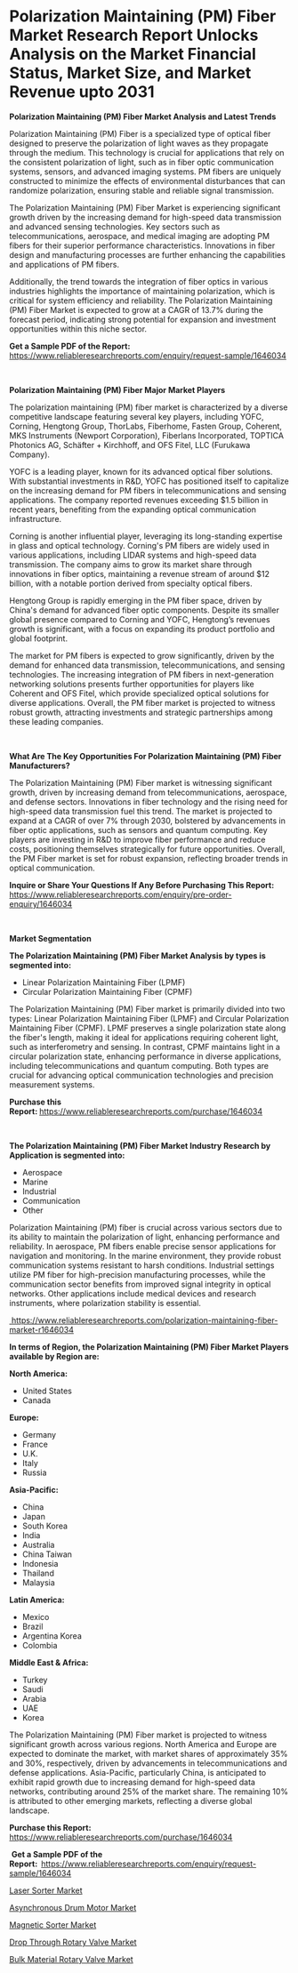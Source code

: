 <p><h1>Polarization Maintaining (PM) Fiber Market Research Report Unlocks Analysis on the Market Financial Status, Market Size, and Market Revenue upto 2031</h1></p><p><strong>Polarization Maintaining (PM) Fiber Market Analysis and Latest Trends</strong></p>
<p><p>Polarization Maintaining (PM) Fiber is a specialized type of optical fiber designed to preserve the polarization of light waves as they propagate through the medium. This technology is crucial for applications that rely on the consistent polarization of light, such as in fiber optic communication systems, sensors, and advanced imaging systems. PM fibers are uniquely constructed to minimize the effects of environmental disturbances that can randomize polarization, ensuring stable and reliable signal transmission.</p><p>The Polarization Maintaining (PM) Fiber Market is experiencing significant growth driven by the increasing demand for high-speed data transmission and advanced sensing technologies. Key sectors such as telecommunications, aerospace, and medical imaging are adopting PM fibers for their superior performance characteristics. Innovations in fiber design and manufacturing processes are further enhancing the capabilities and applications of PM fibers.</p><p>Additionally, the trend towards the integration of fiber optics in various industries highlights the importance of maintaining polarization, which is critical for system efficiency and reliability. The Polarization Maintaining (PM) Fiber Market is expected to grow at a CAGR of 13.7% during the forecast period, indicating strong potential for expansion and investment opportunities within this niche sector.</p></p>
<p><strong>Get a Sample PDF of the Report:&nbsp;</strong> <a href="https://www.reliableresearchreports.com/enquiry/request-sample/1646034?utm_campaign=1735&utm_medium=2&utm_source=Github&utm_content=ia&utm_term=27102024&utm_id=polarization-maintaining-pm-fiber">https://www.reliableresearchreports.com/enquiry/request-sample/1646034</a></p>
<p>&nbsp;</p>
<p><strong>Polarization Maintaining (PM) Fiber Major Market Players</strong></p>
<p><p>The polarization maintaining (PM) fiber market is characterized by a diverse competitive landscape featuring several key players, including YOFC, Corning, Hengtong Group, ThorLabs, Fiberhome, Fasten Group, Coherent, MKS Instruments (Newport Corporation), Fiberlans Incorporated, TOPTICA Photonics AG, Schäfter + Kirchhoff, and OFS Fitel, LLC (Furukawa Company).</p><p>YOFC is a leading player, known for its advanced optical fiber solutions. With substantial investments in R&D, YOFC has positioned itself to capitalize on the increasing demand for PM fibers in telecommunications and sensing applications. The company reported revenues exceeding $1.5 billion in recent years, benefiting from the expanding optical communication infrastructure.</p><p>Corning is another influential player, leveraging its long-standing expertise in glass and optical technology. Corning's PM fibers are widely used in various applications, including LIDAR systems and high-speed data transmission. The company aims to grow its market share through innovations in fiber optics, maintaining a revenue stream of around $12 billion, with a notable portion derived from specialty optical fibers.</p><p>Hengtong Group is rapidly emerging in the PM fiber space, driven by China's demand for advanced fiber optic components. Despite its smaller global presence compared to Corning and YOFC, Hengtong’s revenues growth is significant, with a focus on expanding its product portfolio and global footprint.</p><p>The market for PM fibers is expected to grow significantly, driven by the demand for enhanced data transmission, telecommunications, and sensing technologies. The increasing integration of PM fibers in next-generation networking solutions presents further opportunities for players like Coherent and OFS Fitel, which provide specialized optical solutions for diverse applications. Overall, the PM fiber market is projected to witness robust growth, attracting investments and strategic partnerships among these leading companies.</p></p>
<p>&nbsp;</p>
<p><strong>What Are The Key Opportunities For Polarization Maintaining (PM) Fiber Manufacturers?</strong></p>
<p><p>The Polarization Maintaining (PM) Fiber market is witnessing significant growth, driven by increasing demand from telecommunications, aerospace, and defense sectors. Innovations in fiber technology and the rising need for high-speed data transmission fuel this trend. The market is projected to expand at a CAGR of over 7% through 2030, bolstered by advancements in fiber optic applications, such as sensors and quantum computing. Key players are investing in R&D to improve fiber performance and reduce costs, positioning themselves strategically for future opportunities. Overall, the PM Fiber market is set for robust expansion, reflecting broader trends in optical communication.</p></p>
<p><strong>Inquire or Share Your Questions If Any Before Purchasing This Report:</strong> <a href="https://www.reliableresearchreports.com/enquiry/pre-order-enquiry/1646034?utm_campaign=1735&utm_medium=2&utm_source=Github&utm_content=ia&utm_term=27102024&utm_id=polarization-maintaining-pm-fiber">https://www.reliableresearchreports.com/enquiry/pre-order-enquiry/1646034</a></p>
<p>&nbsp;</p>
<p><strong>Market Segmentation</strong></p>
<p><strong>The Polarization Maintaining (PM) Fiber Market Analysis by types is segmented into:</strong></p>
<p><ul><li>Linear Polarization Maintaining Fiber (LPMF)</li><li>Circular Polarization Maintaining Fiber (CPMF)</li></ul></p>
<p><p>The Polarization Maintaining (PM) Fiber market is primarily divided into two types: Linear Polarization Maintaining Fiber (LPMF) and Circular Polarization Maintaining Fiber (CPMF). LPMF preserves a single polarization state along the fiber's length, making it ideal for applications requiring coherent light, such as interferometry and sensing. In contrast, CPMF maintains light in a circular polarization state, enhancing performance in diverse applications, including telecommunications and quantum computing. Both types are crucial for advancing optical communication technologies and precision measurement systems.</p></p>
<p><strong>Purchase this Report:&nbsp;</strong><a href="https://www.reliableresearchreports.com/purchase/1646034?utm_campaign=1735&utm_medium=2&utm_source=Github&utm_content=ia&utm_term=27102024&utm_id=polarization-maintaining-pm-fiber">https://www.reliableresearchreports.com/purchase/1646034</a></p>
<p>&nbsp;</p>
<p><strong>The Polarization Maintaining (PM) Fiber Market Industry Research by Application is segmented into:</strong></p>
<p><ul><li>Aerospace</li><li>Marine</li><li>Industrial</li><li>Communication</li><li>Other</li></ul></p>
<p><p>Polarization Maintaining (PM) fiber is crucial across various sectors due to its ability to maintain the polarization of light, enhancing performance and reliability. In aerospace, PM fibers enable precise sensor applications for navigation and monitoring. In the marine environment, they provide robust communication systems resistant to harsh conditions. Industrial settings utilize PM fiber for high-precision manufacturing processes, while the communication sector benefits from improved signal integrity in optical networks. Other applications include medical devices and research instruments, where polarization stability is essential.</p></p>
<p><a href="https://www.reliableresearchreports.com/polarization-maintaining-fiber-market-r1646034?utm_campaign=1735&utm_medium=2&utm_source=Github&utm_content=ia&utm_term=27102024&utm_id=polarization-maintaining-pm-fiber">&nbsp;https://www.reliableresearchreports.com/polarization-maintaining-fiber-market-r1646034</a></p>
<p><strong>In terms of Region, the Polarization Maintaining (PM) Fiber Market Players available by Region are:</strong></p>
<p>
    <p> <strong> North America: </strong>
        <ul>
            <li>United States</li>
            <li>Canada</li>
        </ul>
        </p> 
    <p> <strong> Europe: </strong>
        <ul>
            <li>Germany</li>
            <li>France</li>
            <li>U.K.</li>
            <li>Italy</li>
            <li>Russia</li>
        </ul>
        </p> 
    <p> <strong> Asia-Pacific: </strong>
        <ul>
            <li>China</li>
            <li>Japan</li>
            <li>South Korea</li>
            <li>India</li>
            <li>Australia</li>
            <li>China Taiwan</li>
            <li>Indonesia</li>
            <li>Thailand</li>
            <li>Malaysia</li>
        </ul>
        </p> 
    <p> <strong> Latin America: </strong>
        <ul>
            <li>Mexico</li>
            <li>Brazil</li>
            <li>Argentina Korea</li>
            <li>Colombia</li>
        </ul>
        </p> 
    <p> <strong> Middle East & Africa: </strong>
        <ul>
            <li>Turkey</li>
            <li>Saudi</li>
            <li>Arabia</li>
            <li>UAE</li>
            <li>Korea</li>
        </ul>
    </p>
    </p>
<p><p>The Polarization Maintaining (PM) Fiber market is projected to witness significant growth across various regions. North America and Europe are expected to dominate the market, with market shares of approximately 35% and 30%, respectively, driven by advancements in telecommunications and defense applications. Asia-Pacific, particularly China, is anticipated to exhibit rapid growth due to increasing demand for high-speed data networks, contributing around 25% of the market share. The remaining 10% is attributed to other emerging markets, reflecting a diverse global landscape.</p></p>
<p><strong>Purchase this Report: </strong><a href="https://www.reliableresearchreports.com/purchase/1646034?utm_campaign=1735&utm_medium=2&utm_source=Github&utm_content=ia&utm_term=27102024&utm_id=polarization-maintaining-pm-fiber">https://www.reliableresearchreports.com/purchase/1646034</a></p>
<p>&nbsp;<strong>Get a Sample PDF of the Report:&nbsp;&nbsp;</strong><a href="https://www.reliableresearchreports.com/enquiry/request-sample/1646034?utm_campaign=1735&utm_medium=2&utm_source=Github&utm_content=ia&utm_term=27102024&utm_id=polarization-maintaining-pm-fiber">https://www.reliableresearchreports.com/enquiry/request-sample/1646034</a></p>
<p><strong></strong></p>
<p><p><a href="https://www.linkedin.com/pulse/global-laser-sorter-market-share-growth-opportunities-growing-gwexe?trk=public_post_embed_feed-article-content&utm_campaign=1735&utm_medium=2&utm_source=Github&utm_content=ia&utm_term=27102024&utm_id=polarization-maintaining-pm-fiber">Laser Sorter Market</a></p><p><a href="https://www.linkedin.com/pulse/asynchronous-drum-motor-market-share-size-trends-industry-mujde?trk=public_post_embed_feed-article-content&utm_campaign=1735&utm_medium=2&utm_source=Github&utm_content=ia&utm_term=27102024&utm_id=polarization-maintaining-pm-fiber">Asynchronous Drum Motor Market</a></p><p><a href="https://www.linkedin.com/pulse/magnetic-sorter-market-size-share-trends-analysis-report-bhhwe?trk=public_post_embed_feed-article-content&utm_campaign=1735&utm_medium=2&utm_source=Github&utm_content=ia&utm_term=27102024&utm_id=polarization-maintaining-pm-fiber">Magnetic Sorter Market</a></p><p><a href="https://www.linkedin.com/pulse/drop-through-rotary-valve-market-research-report-exploring-csxie?trk=public_post_embed_feed-article-content&utm_campaign=1735&utm_medium=2&utm_source=Github&utm_content=ia&utm_term=27102024&utm_id=polarization-maintaining-pm-fiber">Drop Through Rotary Valve Market</a></p><p><a href="https://www.linkedin.com/pulse/navigating-bulk-material-rotary-valve-market-expert-analysis-cbrve?trk=public_post_embed_feed-article-content&utm_campaign=1735&utm_medium=2&utm_source=Github&utm_content=ia&utm_term=27102024&utm_id=polarization-maintaining-pm-fiber">Bulk Material Rotary Valve Market</a></p></p>